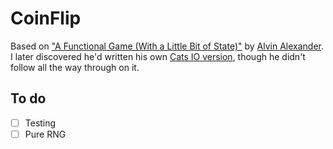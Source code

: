 # CoinFlip

Based on ["A Functional Game (With a Little Bit of State)"](https://alvinalexander.com/scala/fp-book/functional-game-with-a-little-state) by [Alvin Alexander](https://alvinalexander.com/). I later discovered he'd written his own [Cats IO version](https://github.com/alvinj/CoinFlipGameWithCatsIO), though he didn't follow all the way through on it.

## To do

- [ ] Testing
- [ ] Pure RNG
